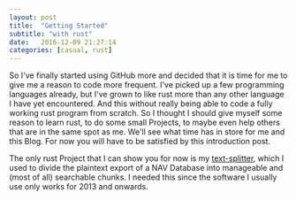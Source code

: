 ```yaml
---
layout: post
title:  "Getting Started"
subtitle: "with rust"
date:   2016-12-09 21:27:14
categories: [casual, rust]
---
```

So I've finally started using GitHub more and decided that it is time for me to give me a reason to code more frequent. I've picked up a few programming languages already, but I've grown to like rust more than any other language I have yet encountered. And this without really being able to code a fully working rust program from scratch.
So I thought I should give myself some reason to learn rust, to do some small Projects, to maybe even help others that are in the same spot as me. We'll see what time has in store for me and this Blog.
For now you will have to be satisfied by this introduction post.

The only rust Project that I can show you for now is my [text-splitter](https://github.com/fabiovitalba/file_splitter), which I used to divide the plaintext export of a NAV Database into manageable and (most of all) searchable chunks. I needed this since the software I usually use only works for 2013 and onwards.

